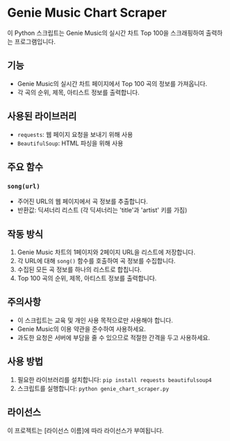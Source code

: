 # Genie Music Chart Scraper

이 Python 스크립트는 Genie Music의 실시간 차트 Top 100을 스크래핑하여 출력하는 프로그램입니다.

## 기능

- Genie Music의 실시간 차트 페이지에서 Top 100 곡의 정보를 가져옵니다.
- 각 곡의 순위, 제목, 아티스트 정보를 출력합니다.

## 사용된 라이브러리

- `requests`: 웹 페이지 요청을 보내기 위해 사용
- `BeautifulSoup`: HTML 파싱을 위해 사용

## 주요 함수

### `song(url)`

- 주어진 URL의 웹 페이지에서 곡 정보를 추출합니다.
- 반환값: 딕셔너리 리스트 (각 딕셔너리는 'title'과 'artist' 키를 가짐)

## 작동 방식

1. Genie Music 차트의 1페이지와 2페이지 URL을 리스트에 저장합니다.
2. 각 URL에 대해 `song()` 함수를 호출하여 곡 정보를 수집합니다.
3. 수집된 모든 곡 정보를 하나의 리스트로 합칩니다.
4. Top 100 곡의 순위, 제목, 아티스트 정보를 출력합니다.

## 주의사항

- 이 스크립트는 교육 및 개인 사용 목적으로만 사용해야 합니다.
- Genie Music의 이용 약관을 준수하여 사용하세요.
- 과도한 요청은 서버에 부담을 줄 수 있으므로 적절한 간격을 두고 사용하세요.

## 사용 방법

1. 필요한 라이브러리를 설치합니다: `pip install requests beautifulsoup4`
2. 스크립트를 실행합니다: `python genie_chart_scraper.py`

## 라이선스

이 프로젝트는 [라이선스 이름]에 따라 라이선스가 부여됩니다.
